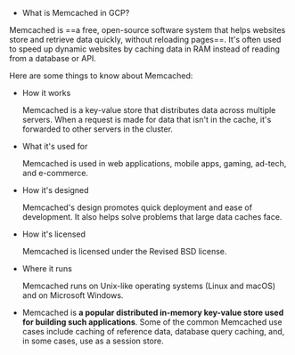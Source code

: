 

- What is Memcached in GCP?

Memcached is ==a free, open-source software system that helps websites store and retrieve data quickly, without reloading pages==. It's often used to speed up dynamic websites by caching data in RAM instead of reading from a database or API. 

Here are some things to know about Memcached: 

- How it works
    
    Memcached is a key-value store that distributes data across multiple servers. When a request is made for data that isn't in the cache, it's forwarded to other servers in the cluster. 
    
- What it's used for
    
    Memcached is used in web applications, mobile apps, gaming, ad-tech, and e-commerce. 
    
- How it's designed
    
    Memcached's design promotes quick deployment and ease of development. It also helps solve problems that large data caches face. 
    
- How it's licensed
    
    Memcached is licensed under the Revised BSD license. 
    
- Where it runs
    
    Memcached runs on Unix-like operating systems (Linux and macOS) and on Microsoft Windows.
  

- Memcached is **a popular distributed in-memory key-value store used for building such applications**. Some of the common Memcached use cases include caching of reference data, database query caching, and, in some cases, use as a session store.